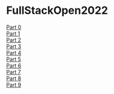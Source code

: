 # FullStackOpen2022

[Part 0](https://github.com/srtalaie/FullStackOpen2022/tree/master/part0)\
[Part 1](https://github.com/srtalaie/FullStackOpen2022/tree/master/part1)\
[Part 2](https://github.com/srtalaie/FullStackOpen2022/tree/master/part2)\
[Part 3](https://github.com/srtalaie/FullStackOpen2022-Part3)\
[Part 4](https://github.com/srtalaie/FullStackOpen2022/tree/master/part4)\
[Part 5](https://github.com/srtalaie/FullStackOpen2022/tree/master/part5)\
[Part 6](https://github.com/srtalaie/FullStackOpen2022/tree/master/part6)\
[Part 7](https://github.com/srtalaie/FullStackOpen2022/tree/master/part7)\
[Part 8](https://github.com/srtalaie/FullStackOpen2022/tree/master/part8)\
[Part 9](https://github.com/srtalaie/FullStackOpen2022/tree/master/part9)
